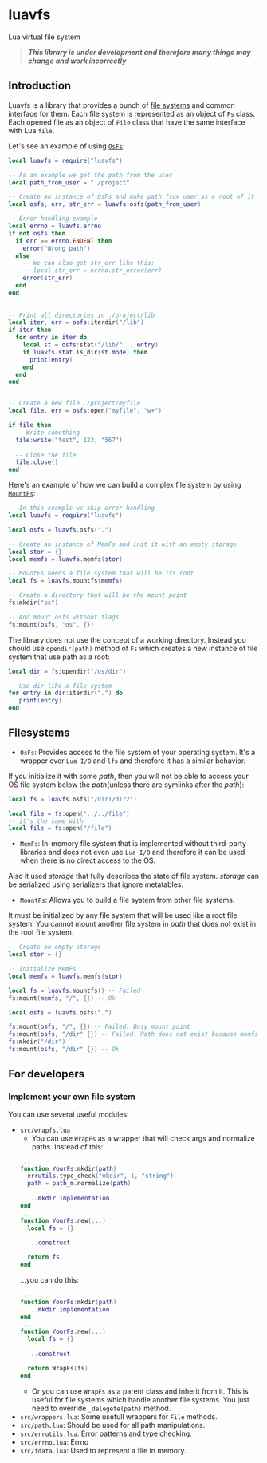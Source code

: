 # luavfs
Lua virtual file system
> ***This library is under development and therefore many things may change and work incorrectly***

## Introduction
Luavfs is a library that provides a bunch of [file systems](https://github.com/VladislavTolkach/luavfs#Filesystems) and common interface for them. Each file system  is represented as an 
object of `Fs` class. Each opened file as an object of `File` class that have the same interface with Lua `file`.

Let's see an example of using [`OsFs`](https://github.com/VladislavTolkach/luavfs#Filesystems):
```lua
local luavfs = require("luavfs")

-- As an example we get the path from the user
local path_from_user = "./project"

-- Create an instance of OsFs and make path_from_user as a root of it
local osfs, err, str_err = luavfs.osfs(path_from_user)

-- Error handling example
local errno = luavfs.errno
if not osfs then
  if err == errno.ENOENT then
    error("Wrong path")
  else
    -- We can also get str_err like this:
    -- local str_err = errno.str_error(err)
    error(str_err) 
  end
end
  
  
-- Print all directories in ./project/lib
local iter, err = osfs:iterdir("/lib")
if iter then
  for entry in iter do
    local st = osfs:stat("/lib/" .. entry)
    if luavfs.stat.is_dir(st.mode) then
      print(entry)
    end
  end
end


-- Create a new file ./project/myfile
local file, err = osfs:open("myfile", "w+")

if file then
  -- Write something
  file:write("test", 123, "567")
  
  -- Close the file
  file:close()
end
```
Here's an example of how we can build a complex file system by using [`MountFs`](https://github.com/VladislavTolkach/luavfs#Filesystems):
```lua
-- In this example we skip error handling
local luavfs = require("luavfs")

local osfs = luavfs.osfs(".")

-- Create an instance of MemFs and init it with an empty storage
local stor = {}
local memfs = luavfs.memfs(stor)

-- MountFs needs a file system that will be its root
local fs = luavfs.mountfs(memfs)

-- Create a directory that will be the mount point
fs:mkdir("os")

-- And mount osfs without flags
fs:mount(osfs, "os", {})
```
The library does not use the concept of a working directory. Instead you should use `opendir(path)` method of `Fs` which creates a new instance of file system that use path as a root:
```lua
local dir = fs:opendir("/os/dir")

-- Use dir like a file system
for entry in dir:iterdir(".") do
   print(entry)
end
```
## Filesystems
- `OsFs`: Provides access to the file system of your operating system. It's a wrapper over `Lua I/O` and `lfs` and therefore it has a similar behavior.

If you initialize it with some *path*, then you will not be able to access your OS file system below the *path*(unless there are symlinks after the *path*):
```lua
local fs = luavfs.osfs("/dir1/dir2")

local file = fs:open("../../file")
-- it's the same with
local file = fs:open("/file")
```
- `MemFs`: In-memory file system that is implemented without third-party libraries and does not even use `Lua I/O` and therefore it can be used when there is no direct access to the OS. 

Also it used *storage* that fully describes the state of file system. *storage* can be serialized using serializers that ignore metatables.

- `MountFs`: Allows you to build a file system from other file systems.

It must be initialized by any file system that will be used like a root file system. You cannot mount another file system in *path* that does not exist in the root file system. 
```lua
-- Create an empty storage
local stor = {}

-- Initialize MemFs 
local memfs = luavfs.memfs(stor)

local fs = luavfs.mountfs() -- Failed
fs:mount(memfs, "/", {}) -- Ok

local osfs = luavfs.osfs(".")

fs:mount(osfs, "/", {}) -- Failed. Busy mount point
fs:mount(osfs, "/dir" {}) -- Failed. Path does not exist because memfs is empty and it's used like a root file system
fs:mkdir("/dir")
fs:mount(osfs, "/dir" {}) -- Ok
```
## For developers

### Implement your own file system 
You can use several useful modules:
- `src/wrapfs.lua`
  - You can use `WrapFs` as a wrapper that will check args and normalize paths.
  Instead of this:
  ```lua
  ...
  function YourFs:mkdir(path)
    errutils.type_check("mkdir", 1, "string")
    path = path_m.normalize(path)
    
    ...mkdir implementation
  end
  ...
  function YourFs.new(...)
    local fs = {}
    
    ...construct

    return fs
  end
  
  ```
  ...you can do this:
  ```lua
  ...
  function YourFs:mkdir(path)
    ...mkdir implementation
  end
  ...
  function YourFs.new(...)
    local fs = {}
    
    ...construct

    return WrapFs(fs)
  end
  
  ```
  - Or you can use `WrapFs` as a parent class and inherit from it. This is useful for file systems which handle another file systems. You just need to override `_delegete(path)` method. 
- `src/wrappers.lua`: Some usefull wrappers for `File` methods.
- `src/path.lua`: Should be used for all path manipulations.
- `src/errutils.lua`: Error patterns and type checking.
- `src/errno.lua`: Errno
- `src/fdata.lua`: Used to represent a file in memory.
